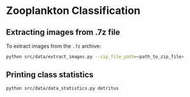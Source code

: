 # Zooplankton Classification

## Extracting images from .7z file

To extract images from the `.7z` archive:


```bash
python src/data/extract_images.py --zip_file_path=<path_to_zip_file>
```

## Printing class statistics

```bash
python src/data/data_statistics.py detritus
```